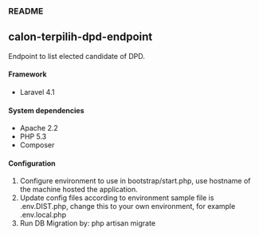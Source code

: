 ### README

## calon-terpilih-dpd-endpoint
Endpoint to list elected candidate of DPD.

#### Framework
  * Laravel 4.1

#### System dependencies
  * Apache 2.2
  * PHP 5.3
  * Composer

#### Configuration
  1. Configure environment to use in bootstrap/start.php, use hostname of the machine hosted the application.
  2. Update config files according to environment sample file is .env.DIST.php, change this to your own environment, for example .env.local.php
  3. Run DB Migration by: php artisan migrate
